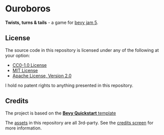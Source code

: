 # Ouroboros

**Twists, turns & tails** - a game for [bevy jam 5](https://itch.io/jam/bevy-jam-5).

## License

The source code in this repository is licensed under any of the following at your option:

-   [CC0-1.0 License](./LICENSE-CC0-1.0.txt)
-   [MIT License](./LICENSE-MIT.txt)
-   [Apache License, Version 2.0](./LICENSE-Apache-2.0.txt)

I hold no patent rights to anything presented in this repository.

## Credits

The project is based on the [**Bevy Quickstart** template](https://github.com/TheBevyFlock/bevy_quickstart)

The [assets](./assets) in this repository are all 3rd-party. See the [credits screen](./src/screen/credits.rs) for more information.
